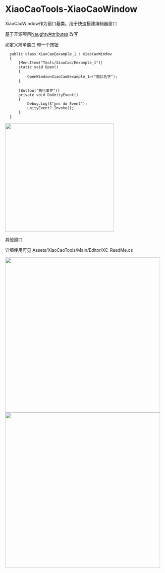 # XiaoCaoTools-XiaoCaoWindow

XiaoCaoWindow作为窗口基类，用于快速搭建编辑器窗口

基于开源项目[NaughtyAttributes](https://github.com/dbrizov/NaughtyAttributes) 改写 
 


如定义简单窗口 带一个按钮
```
  public class XiaoCaoEexample_1 : XiaoCaoWindow
  {
      [MenuItem("Tools/XiaoCao/Eexample_1")]
      static void Open()
      {
          OpenWindow<XiaoCaoEexample_1>("窗口名字");
      }

      [Button("执行事件")]
      private void DoUnityEvent()
      {
          Debug.Log($"yns do Event");
          unityEvent?.Invoke();
      }  
  }
 ```


<img src="https://github.com/smartgrass/XiaoCaoTools/blob/main/GitImages/win0.png" width= "350"/>


其他窗口

详细使用可见 Assets/XiaoCaoTools/Main/Editor/XC_ReadMe.cs

<img src="https://github.com/smartgrass/XiaoCaoTools/blob/main/GitImages/win1.png" width= "500"/>
<img src="https://github.com/smartgrass/XiaoCaoTools/blob/main/GitImages/win2.png" width= "500"/>

